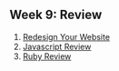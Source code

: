 ## Week 9: Review
1. [Redesign Your Website](https://github.com/pukeko-2015/phase-0-unit-3/blob/master/week-9/1-professional-blog.md)
2. [Javascript Review](https://github.com/pukeko-2015/phase-0-unit-3/blob/master/week-9/2-JavaScript)
3. [Ruby Review](https://github.com/pukeko-2015/phase-0-unit-3/blob/master/week-9/3-ruby.md)